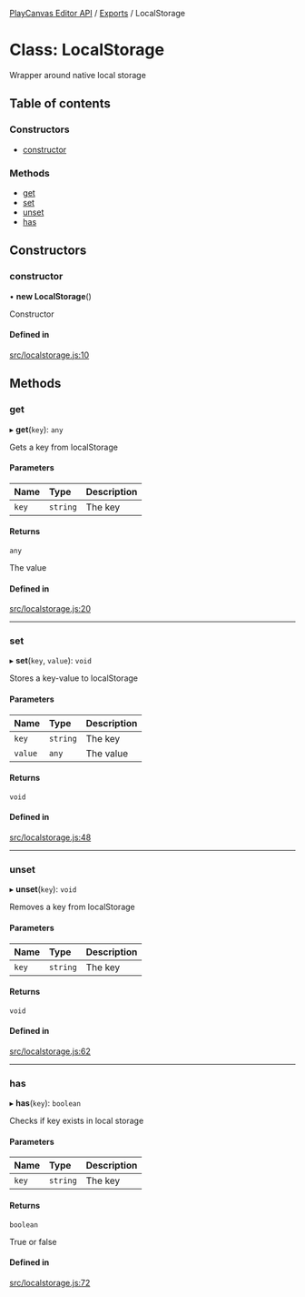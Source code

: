 [PlayCanvas Editor API](../README.md) / [Exports](../modules.md) / LocalStorage

# Class: LocalStorage

Wrapper around native local storage

## Table of contents

### Constructors

- [constructor](LocalStorage.md#constructor)

### Methods

- [get](LocalStorage.md#get)
- [set](LocalStorage.md#set)
- [unset](LocalStorage.md#unset)
- [has](LocalStorage.md#has)

## Constructors

### constructor

• **new LocalStorage**()

Constructor

#### Defined in

[src/localstorage.js:10](https://github.com/playcanvas/editor-api/blob/b27c301/src/localstorage.js#L10)

## Methods

### get

▸ **get**(`key`): `any`

Gets a key from localStorage

#### Parameters

| Name | Type | Description |
| :------ | :------ | :------ |
| `key` | `string` | The key |

#### Returns

`any`

The value

#### Defined in

[src/localstorage.js:20](https://github.com/playcanvas/editor-api/blob/b27c301/src/localstorage.js#L20)

___

### set

▸ **set**(`key`, `value`): `void`

Stores a key-value to localStorage

#### Parameters

| Name | Type | Description |
| :------ | :------ | :------ |
| `key` | `string` | The key |
| `value` | `any` | The value |

#### Returns

`void`

#### Defined in

[src/localstorage.js:48](https://github.com/playcanvas/editor-api/blob/b27c301/src/localstorage.js#L48)

___

### unset

▸ **unset**(`key`): `void`

Removes a key from localStorage

#### Parameters

| Name | Type | Description |
| :------ | :------ | :------ |
| `key` | `string` | The key |

#### Returns

`void`

#### Defined in

[src/localstorage.js:62](https://github.com/playcanvas/editor-api/blob/b27c301/src/localstorage.js#L62)

___

### has

▸ **has**(`key`): `boolean`

Checks if key exists in local storage

#### Parameters

| Name | Type | Description |
| :------ | :------ | :------ |
| `key` | `string` | The key |

#### Returns

`boolean`

True or false

#### Defined in

[src/localstorage.js:72](https://github.com/playcanvas/editor-api/blob/b27c301/src/localstorage.js#L72)

